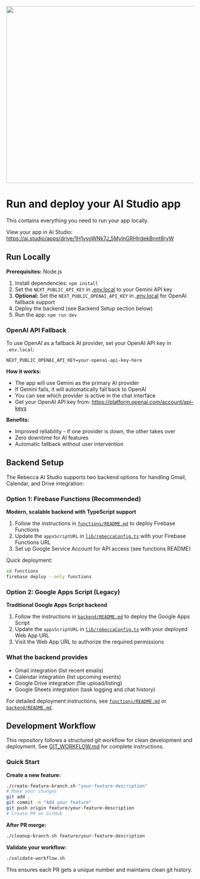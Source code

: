 <div align="center">
<img width="1200" height="475" alt="GHBanner" src="https://github.com/user-attachments/assets/0aa67016-6eaf-458a-adb2-6e31a0763ed6" />
</div>

# Run and deploy your AI Studio app

This contains everything you need to run your app locally.

View your app in AI Studio: https://ai.studio/apps/drive/1H1vvoWNk7J_5MylnGRHIrdekBnnt8ryW

## Run Locally

**Prerequisites:**  Node.js

1. Install dependencies:
   `npm install`
2. Set the `NEXT_PUBLIC_API_KEY` in [.env.local](.env.local) to your Gemini API key
3. **Optional:** Set the `NEXT_PUBLIC_OPENAI_API_KEY` in [.env.local](.env.local) for OpenAI fallback support
4. Deploy the backend (see Backend Setup section below)
5. Run the app:
   `npm run dev`

### OpenAI API Fallback

To use OpenAI as a fallback AI provider, set your OpenAI API key in `.env.local`:

```
NEXT_PUBLIC_OPENAI_API_KEY=your-openai-api-key-here
```

**How it works:**
- The app will use Gemini as the primary AI provider
- If Gemini fails, it will automatically fall back to OpenAI
- You can see which provider is active in the chat interface
- Get your OpenAI API key from: https://platform.openai.com/account/api-keys

**Benefits:**
- Improved reliability - if one provider is down, the other takes over
- Zero downtime for AI features
- Automatic fallback without user intervention

## Backend Setup

The Rebecca AI Studio supports two backend options for handling Gmail, Calendar, and Drive integration:

### Option 1: Firebase Functions (Recommended)

**Modern, scalable backend with TypeScript support**

1. Follow the instructions in [`functions/README.md`](functions/README.md) to deploy Firebase Functions
2. Update the `appsScriptURL` in [`lib/rebeccaConfig.ts`](lib/rebeccaConfig.ts) with your Firebase Functions URL
3. Set up Google Service Account for API access (see functions README)

Quick deployment:
```bash
cd functions
firebase deploy --only functions
```

### Option 2: Google Apps Script (Legacy)

**Traditional Google Apps Script backend**

1. Follow the instructions in [`backend/README.md`](backend/README.md) to deploy the Google Apps Script
2. Update the `appsScriptURL` in [`lib/rebeccaConfig.ts`](lib/rebeccaConfig.ts) with your deployed Web App URL
3. Visit the Web App URL to authorize the required permissions

### What the backend provides
- Gmail integration (list recent emails)
- Calendar integration (list upcoming events)  
- Google Drive integration (file upload/listing)
- Google Sheets integration (task logging and chat history)

For detailed deployment instructions, see [`functions/README.md`](functions/README.md) or [`backend/README.md`](backend/README.md).

## Development Workflow

This repository follows a structured git workflow for clean development and deployment. See [GIT_WORKFLOW.md](GIT_WORKFLOW.md) for complete instructions.

### Quick Start

**Create a new feature:**
```bash
./create-feature-branch.sh "your-feature-description"
# Make your changes
git add .
git commit -m "Add your feature"
git push origin feature/your-feature-description
# Create PR on GitHub
```

**After PR merge:**
```bash
./cleanup-branch.sh feature/your-feature-description
```

**Validate your workflow:**
```bash
./validate-workflow.sh
```

This ensures each PR gets a unique number and maintains clean git history.

